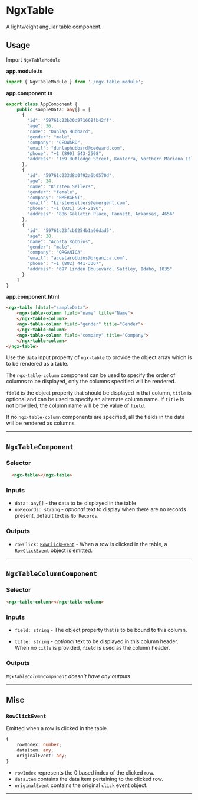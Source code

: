 # NgxTable

A lightweight angular table component.

## Usage

Import `NgxTableModule`

**app.module.ts**

```typescript
import { NgxTableModule } from './ngx-table.module';
```

**app.component.ts**

```typescript
export class AppComponent {
    public sampleData: any[] = [
      {
        "id": "59761c23b30d971669fb42ff",
        "age": 36,
        "name": "Dunlap Hubbard",
        "gender": "male",
        "company": "CEDWARD",
        "email": "dunlaphubbard@cedward.com",
        "phone": "+1 (890) 543-2508",
        "address": "169 Rutledge Street, Konterra, Northern Mariana Islands, 8551"
      },
      {
        "id": "59761c233d8d0f92a6b0570d",
        "age": 24,
        "name": "Kirsten Sellers",
        "gender": "female",
        "company": "EMERGENT",
        "email": "kirstensellers@emergent.com",
        "phone": "+1 (831) 564-2190",
        "address": "886 Gallatin Place, Fannett, Arkansas, 4656"
      },
      {
        "id": "59761c23fcb6254b1a06dad5",
        "age": 30,
        "name": "Acosta Robbins",
        "gender": "male",
        "company": "ORGANICA",
        "email": "acostarobbins@organica.com",
        "phone": "+1 (882) 441-3367",
        "address": "697 Linden Boulevard, Sattley, Idaho, 1035"
      }
    ]
}
```

**app.component.html**

```html
<ngx-table [data]="sampleData">
    <ngx-table-column field="name" title="Name">
    </ngx-table-column>
    <ngx-table-column field="gender" title="Gender">
    </ngx-table-column>
    <ngx-table-column field="company" title="Company">
    </ngx-table-column>
</ngx-table>
```

Use the `data` input property of `ngx-table` to provide the object array which is to be rendered as a table.

The `ngx-table-column` component can be used to specify the order of columns to be displayed, only the columns specified will be rendered.

`field` is the object property that should be displayed in that column, `title` is optional and can be used to specify an alternate column name. If `title` is not provided, the column name will be the value of `field`.

If no `ngx-table-column` components are specified, all the fields in the data will be rendered as columns.

---

## `NgxTableComponent`

### Selector

```html
  <ngx-table></ngx-table>
```

### Inputs

- `data: any[]` - the data to be displayed in the table
- `noRecords: string` - _optional_ text to display when there are no records present, default text is `No Records`.

### Outputs

- `rowClick:` [`RowClickEvent`](#rowclickevent) - When a row is clicked in the table, a [`RowClickEvent`](#rowclickevent) object is emitted.

---

## `NgxTableColumnComponent`

### Selector

```html
<ngx-table-column></ngx-table-column>
```

### Inputs

- `field: string` - The object property that is to be bound to this column. 

- `title: string` - _optional_ text to be displayed in this column header. When no `title` is provided, `field` is used as the column header.

### Outputs

_`NgxTableColumnComponent` doesn't have any outputs_

---

## Misc

### `RowClickEvent`

Emitted when a row is clicked in the table.

```typescript
{
    rowIndex: number;
    dataItem: any;
    originalEvent: any;
}
```

- `rowIndex` represents the 0 based index of the clicked row.
- `dataItem` contains the data item pertaining to the clicked row.
- `originalEvent` contains the original `click` event object.

---
